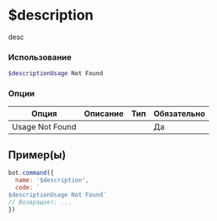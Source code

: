 # $description
desc
### Использование
```php
$descriptionUsage Not Found
```

### Опции

| Опция | Описание | Тип | Обязательно |
|--------|-------------|------|----------|
| Usage Not Found |  |  | Да |  
## Пример(ы)

```javascript
bot.command({
  name: '$description',
  code: `
$descriptionUsage Not Found`
// Возвращает: ...
})
```